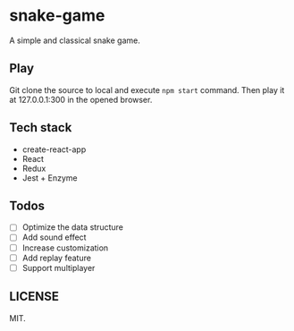 # snake-game

A simple and classical snake game.

## Play

Git clone the source to local and execute `npm start` command. Then play it at 127.0.0.1:300 in the opened browser.

## Tech stack

- create-react-app
- React
- Redux
- Jest + Enzyme

## Todos

* [ ] Optimize the data structure
* [ ] Add sound effect
* [ ] Increase customization
* [ ] Add replay feature
* [ ] Support multiplayer

## LICENSE

MIT.
